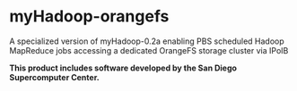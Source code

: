 myHadoop-orangefs
=================

A specialized version of myHadoop-0.2a enabling PBS scheduled Hadoop MapReduce jobs accessing a dedicated OrangeFS storage cluster via IPoIB

**This product includes software developed by the San Diego Supercomputer Center.**
